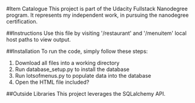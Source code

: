 #Item Catalogue
This project is part of the Udacity Fullstack Nanodegree program.  It represents my independent work, in pursuing the nanodegree certification.

##Instructions
Use this file by visiting '/restaurant' and '/menuitem' local host paths to view output.

##Installation
To run the code, simply follow these steps:
<ol>
	<li> Download all files into a working directory
	<li> Run database_setup.py to install the database
	<li> Run lotsofmenus.py to populate data into the database
	<li> Open the HTML file included?
</ol>

##Outside Libraries
This project leverages the SQLalchemy API.


